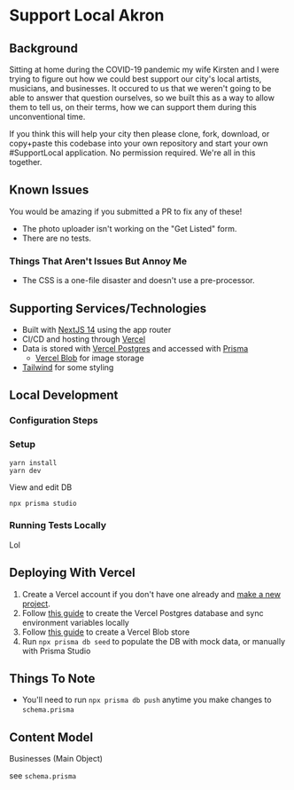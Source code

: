 # Support Local Akron

## Background

Sitting at home during the COVID-19 pandemic my wife Kirsten and I were trying to figure out how we could best support our city's local artists, musicians, and businesses. It occured to us that we weren't going to be able to answer that question ourselves, so we built this as a way to allow them to tell us, on their terms, how we can support them during this unconventional time.

If you think this will help your city then please clone, fork, download, or copy+paste this codebase into your own repository and start your own #SupportLocal application. No permission required. We're all in this together.

## Known Issues

You would be amazing if you submitted a PR to fix any of these!

- The photo uploader isn't working on the "Get Listed" form.
- There are no tests.

### Things That Aren't Issues But Annoy Me

- The CSS is a one-file disaster and doesn't use a pre-processor.

## Supporting Services/Technologies

- Built with [NextJS 14](https://nextjs.org/) using the app router
- CI/CD and hosting through [Vercel](https://www.vercel.com/)
- Data is stored with [Vercel Postgres](https://vercel.com/docs/storage/vercel-postgres) and accessed with [Prisma](https://www.prisma.io/)
  - [Vercel Blob](https://vercel.com/docs/storage/vercel-blob) for image storage
- [Tailwind](https://tailwindcss.com/) for some styling

## Local Development

### Configuration Steps

### Setup

```shell
yarn install
yarn dev
```

View and edit DB

```shell
npx prisma studio
```

### Running Tests Locally

Lol

## Deploying With Vercel

1. Create a Vercel account if you don't have one already and [make a new project](https://vercel.com/docs/projects/overview#creating-a-project).
2. Follow [this guide](https://vercel.com/docs/storage/vercel-postgres/quickstart#create-a-postgres-database) to create the Vercel Postgres database and sync environment variables locally
3. Follow [this guide](https://vercel.com/docs/storage/vercel-blob) to create a Vercel Blob store
4. Run `npx prisma db seed` to populate the DB with mock data, or manually with Prisma Studio

## Things To Note

- You'll need to run `npx prisma db push` anytime you make changes to `schema.prisma`

## Content Model

Businesses (Main Object)

see `schema.prisma`
